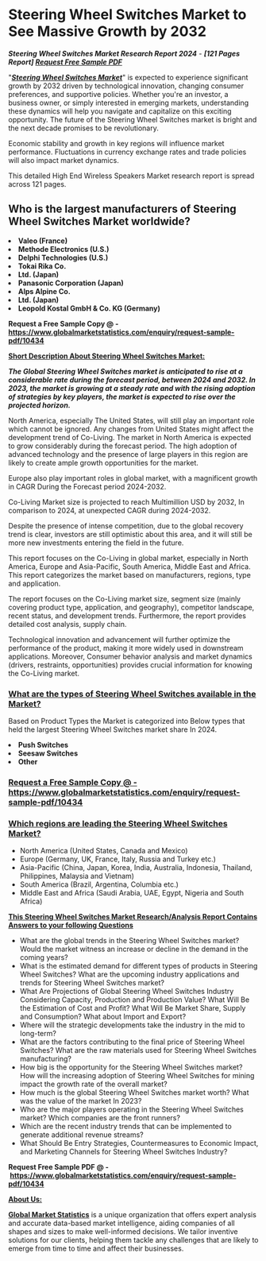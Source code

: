 <h1>Steering Wheel Switches Market to See Massive Growth by 2032</h1><p><em><strong>Steering Wheel Switches Market Research Report 2024</strong></em>&nbsp;-&nbsp;<em><strong>[121 Pages Report] </strong></em><em><strong><a href="https://www.globalmarketstatistics.com/enquiry/request-sample-pdf/10434">Request Free Sample PDF</a></strong></em></p><p>"<a style="font-style: italic; font-weight: bold;" href="https://www.globalmarketstatistics.com/market-reports/steering-wheel-switches-market-10434">Steering Wheel Switches Market</a>" is expected to experience significant growth by 2032 driven by technological innovation, changing consumer preferences, and supportive policies. Whether you're an investor, a business owner, or simply interested in emerging markets, understanding these dynamics will help you navigate and capitalize on this exciting opportunity. The future of the&nbsp;Steering Wheel Switches market is bright and the next decade promises to be revolutionary.</p><p>Economic stability and growth in key regions will influence market performance. Fluctuations in currency exchange rates and trade policies will also impact market dynamics.</p><p>This detailed&nbsp;High End Wireless Speakers Market research report is spread across 121 pages.</p><h2><strong>Who is the largest manufacturers of Steering Wheel Switches Market worldwide?</strong></h2><p><strong><li>Valeo (France)<li>Methode Electronics (U.S.)<li>Delphi Technologies (U.S.)<li>Tokai Rika Co.<li>Ltd. (Japan)<li>Panasonic Corporation (Japan)<li>Alps Alpine Co.<li>Ltd. (Japan)<li>Leopold Kostal GmbH & Co. KG (Germany)</strong></p><p><strong>Request a Free Sample Copy @ - <a href="https://www.globalmarketstatistics.com/enquiry/request-sample-pdf/10434">https://www.globalmarketstatistics.com/enquiry/request-sample-pdf/10434</a></strong></p><p><strong><u>Short Description About Steering Wheel Switches Market:</u></strong></p><p><strong><em>The Global Steering Wheel Switches market is anticipated to rise at a considerable rate during the forecast period, between 2024 and 2032. In 2023, the market is growing at a steady rate and with the rising adoption of strategies by key players, the market is expected to rise over the projected horizon.</em></strong></p><p>North America, especially The United States, will still play an important role which cannot be ignored. Any changes from United States might affect the development trend of Co-Living. The market in North America is expected to grow considerably during the forecast period. The high adoption of advanced technology and the presence of large players in this region are likely to create ample growth opportunities for the market.</p><p>Europe also play important roles in global market, with a magnificent growth in CAGR During the Forecast period 2024-2032.</p><p>Co-Living Market size is projected to reach Multimillion USD by 2032, In comparison to 2024, at unexpected CAGR during 2024-2032.</p><p>Despite the presence of intense competition, due to the global recovery trend is clear, investors are still optimistic about this area, and it will still be more new investments entering the field in the future.</p><p>This report focuses on the Co-Living in global market, especially in North America, Europe and Asia-Pacific, South America, Middle East and Africa. This report categorizes the market based on manufacturers, regions, type and application.</p><p>The report focuses on the Co-Living market size, segment size (mainly covering product type, application, and geography), competitor landscape, recent status, and development trends. Furthermore, the report provides detailed cost analysis, supply chain.</p><p>Technological innovation and advancement will further optimize the performance of the product, making it more widely used in downstream applications. Moreover, Consumer behavior analysis and market dynamics (drivers, restraints, opportunities) provides crucial information for knowing the Co-Living market.</p><h3 class="rank-math-question "><span style="text-decoration: underline;">What are the types of Steering Wheel Switches available in the Market?</span></h3><p>Based on Product Types the Market is categorized into Below types that held the largest Steering Wheel Switches market share In 2024.</p><p><strong><li>Push Switches<li>Seesaw Switches<li>Other</strong></p><h3 class="rank-math-question "><span style="text-decoration: underline;">Request a Free Sample Copy @ - <a href="https://www.globalmarketstatistics.com/enquiry/request-sample-pdf/10434">https://www.globalmarketstatistics.com/enquiry/request-sample-pdf/10434</a></span></h3><h3 class="rank-math-question "><span style="text-decoration: underline;">Which regions are leading the Steering Wheel Switches Market?</span></h3><ul><li>North America (United States, Canada and Mexico)</li><li>Europe (Germany, UK, France, Italy, Russia and Turkey etc.)</li><li>Asia-Pacific (China, Japan, Korea, India, Australia, Indonesia, Thailand, Philippines, Malaysia and Vietnam)</li><li>South America (Brazil, Argentina, Columbia etc.)</li><li>Middle East and Africa (Saudi Arabia, UAE, Egypt, Nigeria and South Africa)</li></ul><p><strong><u>This Steering Wheel Switches Market Research/Analysis Report Contains Answers to your following Questions</u></strong></p><ul><li>What are the global trends in the Steering Wheel Switches market? Would the market witness an increase or decline in the demand in the coming years?</li><li>What is the estimated demand for different types of products in Steering Wheel Switches? What are the upcoming industry applications and trends for Steering Wheel Switches market?</li><li>What Are Projections of Global Steering Wheel Switches Industry Considering Capacity, Production and Production Value? What Will Be the Estimation of Cost and Profit? What Will Be Market Share, Supply and Consumption? What about Import and Export?</li><li>Where will the strategic developments take the industry in the mid to long-term?</li><li>What are the factors contributing to the final price of Steering Wheel Switches? What are the raw materials used for Steering Wheel Switches manufacturing?</li><li>How big is the opportunity for the Steering Wheel Switches market? How will the increasing adoption of Steering Wheel Switches for mining impact the growth rate of the overall market?</li><li>How much is the global Steering Wheel Switches market worth? What was the value of the market In 2023?</li><li>Who are the major players operating in the Steering Wheel Switches market? Which companies are the front runners?</li><li>Which are the recent industry trends that can be implemented to generate additional revenue streams?</li><li>What Should Be Entry Strategies, Countermeasures to Economic Impact, and Marketing Channels for Steering Wheel Switches Industry?</li></ul><p><strong>Request Free Sample PDF @ -&nbsp;<a href="https://www.globalmarketstatistics.com/enquiry/request-sample-pdf/10434">https://www.globalmarketstatistics.com/enquiry/request-sample-pdf/10434</a></strong></p><p><strong><u>About Us:</u></strong></p><p><strong><a href="https://www.globalmarketstatistics.com/">Global Market Statistics</a></strong> is a unique organization that offers expert analysis and accurate data-based market intelligence, aiding companies of all shapes and sizes to make well-informed decisions. We tailor inventive solutions for our clients, helping them tackle any challenges that are likely to emerge from time to time and affect their businesses.</p>
